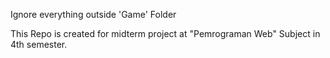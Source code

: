 Ignore everything outside 'Game' Folder

This Repo is created for midterm project at "Pemrograman Web" Subject in 4th semester.
